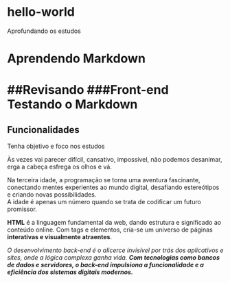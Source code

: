 # hello-world
Aprofundando os estudos
# Aprendendo Markdown
##Revisando
###Front-end
Testando o Markdown
===================
Funcionalidades
------------------
Tenha objetivo e foco nos estudos

Às vezes vai parecer difícil, cansativo, impossível, não podemos desanimar, erga a cabeça esfrega os olhos e vá.

Na terceira idade, a programação se torna uma aventura fascinante, conectando mentes experientes ao mundo digital, desafiando estereótipos e criando novas possibilidades.  
A idade é apenas um número quando se trata de codificar um futuro promissor.

**HTML** é a linguagem fundamental da web, dando estrutura e significado ao conteúdo online.
Com tags e elementos, cria-se um universo de páginas __interativas e visualmente atraentes__.

*O desenvolvimento back-end é o alicerce invisível por trás dos aplicativos e sites, onde a lógica complexa ganha vida.*
***Com tecnologias como bancos de dados e servidores, o back-end impulsiona a funcionalidade e a eficiência dos sistemas digitais modernos.***
